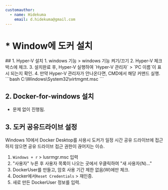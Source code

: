 ```yaml
---
customauthor:
  - name: Hidekuma
    email: d.hidekuma@gmail.com
---
```

# * Window에 도커 설치 
<Author/>
## 1. Hyper-V 설치
1. windows 기능 > windows 기능 켜기/끄기
2. Hyper-V 체크박스에 체크.
3. 설치완료 후, Hyper-V 실행하여 `Hyper-V 관리자` >  `PC 이름`이 표시 되는지 확인.
4. 만약 Hyper-V 관리자가 안나온다면, CMD에서 해당 커맨드 실행.
```bash
  C:\Windows\System32\virtmgmt.msc
```

## 2. Docker-for-windows 설치
 - 문제 없이 진행됨.

## 3. 도커 공유드라이브 설정
Windows 10에서 Docker Desktop를 사용시 도커가 일정 시간 공유 드라이브에 접근하지 않으면  공유 드라이브 접근 권한이 끊어지는 이슈.
1. `Windows + r` > lusrmgr.msc 입력
2. "사용자" 누른 후 사용자 목록이 나오는 곳에서 우클릭하여 "새 사용자(N)..." 
3. DockerUser를 만들고, 암호 사용 기간 제한 없음(W)에만 체크.
4. Docker에서`Reset Credentials` > 재인증.
5. 새로 만든 DockerUser 정보를 입력.

